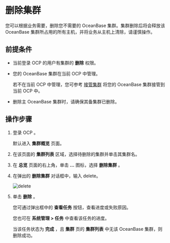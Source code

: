 # 删除集群

您可以根据业务需要，删除您不需要的 OceanBase 集群。集群删除后将会释放该 OceanBase 集群所占用的所有主机，并将业务从主机上清除，请谨慎操作。

## 前提条件

* 当前登录 OCP 的用户有集群的 **删除** 权限。



* 您的 OceanBase 集群在当前 OCP 中管理。

  若不在当前 OCP 中管理，您可参考 [接管集群](3.basic-operations/1.takeover-cluster.md) 将您的 OceanBase 集群接管到当前 OCP 中。
  

* 删除主 OceanBase 集群时，请确保其备集群已删除。






## 操作步骤

1. 登录 OCP 。

   默认进入 **集群概览** 页面。


2. 在该页面的 **集群列表** 区域，选择待删除的集群并单击其集群名。



3. 在 **总览** 页面的右上角，单击 **...** 图标，选择 **删除集群** 。



4. 在弹出的 **删除集群** 对话框中，输入 delete。

   ![delete](https://help-static-aliyun-doc.aliyuncs.com/assets/img/zh-CN/3048190061/p168775.png)


5. 单击 **删除** 。

   您可通过弹出框中的 **查看任务** 按钮，查看进度或失败原因。

   您也可在 **系统管理 \> 任务** 中查看该任务的进度。

   当该任务状态为 **完成** ，且 **集群** 页的 **集群列表** 中无该 OceanBase 集群，则删除成功。
